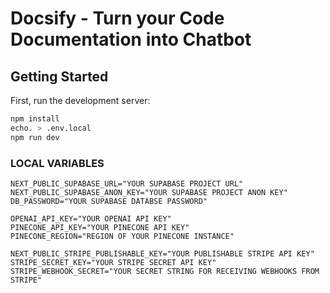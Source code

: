 # Docsify - Turn your Code Documentation into Chatbot 

## Getting Started

First, run the development server:

```bash
npm install
echo. > .env.local
npm run dev
```

### LOCAL VARIABLES
```
NEXT_PUBLIC_SUPABASE_URL="YOUR SUPABASE PROJECT URL"
NEXT_PUBLIC_SUPABASE_ANON_KEY="YOUR SUPABASE PROJECT ANON KEY"
DB_PASSWORD="YOUR SUPABASE DATABSE PASSWORD"

OPENAI_API_KEY="YOUR OPENAI API KEY"
PINECONE_API_KEY="YOUR PINECONE API KEY"
PINECONE_REGION="REGION OF YOUR PINECONE INSTANCE"

NEXT_PUBLIC_STRIPE_PUBLISHABLE_KEY="YOUR PUBLISHABLE STRIPE API KEY"
STRIPE_SECRET_KEY="YOUR STRIPE SECRET API KEY"
STRIPE_WEBHOOK_SECRET="YOUR SECRET STRING FOR RECEIVING WEBHOOKS FROM STRIPE"

```
